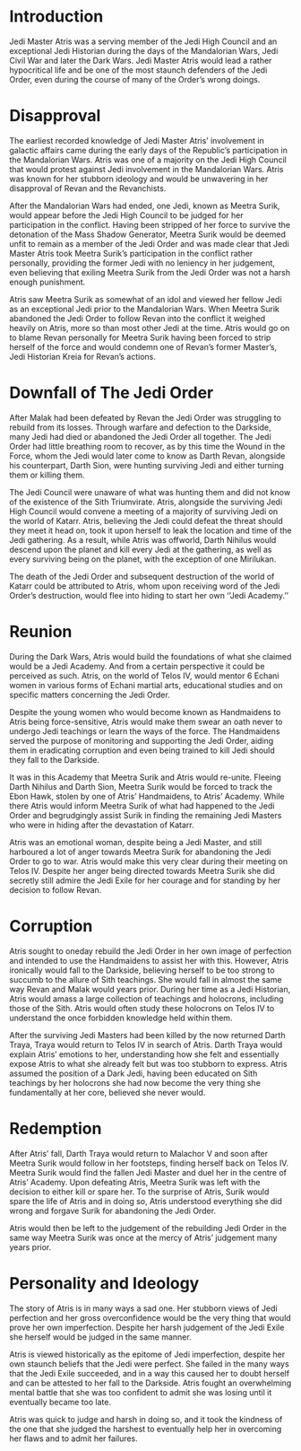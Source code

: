 # Introduction

Jedi Master Atris was a serving member of the Jedi High Council and an exceptional Jedi Historian during the days of the Mandalorian Wars, Jedi Civil War and later the Dark Wars.
Jedi Master Atris would lead a rather hypocritical life and be one of the most staunch defenders of the Jedi Order, even during the course of many of the Order’s wrong doings.

# Disapproval

The earliest recorded knowledge of Jedi Master Atris’ involvement in galactic affairs came during the early days of the Republic’s participation in the Mandalorian Wars.
Atris was one of a majority on the Jedi High Council that would protest against Jedi involvement in the Mandalorian Wars.
Atris was known for her stubborn ideology and would be unwavering in her disapproval of Revan and the Revanchists.

After the Mandalorian Wars had ended, one Jedi, known as Meetra Surik, would appear before the Jedi High Council to be judged for her participation in the conflict.
Having been stripped of her force to survive the detonation of the Mass Shadow Generator, Meetra Surik would be deemed unfit to remain as a member of the Jedi Order and was made clear that Jedi Master Atris took Meetra Surik’s participation in the conflict rather personally, providing the former Jedi with no leniency in her judgement, even believing that exiling Meetra Surik from the Jedi Order was not a harsh enough punishment.

Atris saw Meetra Surik as somewhat of an idol and viewed her fellow Jedi as an exceptional Jedi prior to the Mandalorian Wars.
When Meetra Surik abandoned the Jedi Order to follow Revan into the conflict it weighed heavily on Atris, more so than most other Jedi at the time.
Atris would go on to blame Revan personally for Meetra Surik having been forced to strip herself of the force and would condemn one of Revan’s former Master’s, Jedi Historian Kreia for Revan’s actions.

# Downfall of The Jedi Order

After Malak had been defeated by Revan the Jedi Order was struggling to rebuild from its losses.
Through warfare and defection to the Darkside, many Jedi had died or abandoned the Jedi Order all together.
The Jedi Order had little breathing room to recover, as by this time the Wound in the Force, whom the Jedi would later come to know as Darth Revan, alongside his counterpart, Darth Sion, were hunting surviving Jedi and either turning them or killing them.

The Jedi Council were unaware of what was hunting them and did not know of the existence of the Sith Triumvirate.
Atris, alongside the surviving Jedi High Council would convene a meeting of a majority of surviving Jedi on the world of Katarr.
Atris, believing the Jedi could defeat the threat should they meet it head on, took it upon herself to leak the location and time of the Jedi gathering.
As a result, while Atris was offworld, Darth Nihilus would descend upon the planet and kill every Jedi at the gathering, as well as every surviving being on the planet, with the exception of one Mirilukan.

The death of the Jedi Order and subsequent destruction of the world of Katarr could be attributed to Atris, whom upon receiving word of the Jedi Order’s destruction, would flee into hiding to start her own ‘’Jedi Academy.’’

# Reunion

During the Dark Wars, Atris would build the foundations of what she claimed would be a Jedi Academy.
And from a certain perspective it could be perceived as such.
Atris, on the world of Telos IV, would mentor 6 Echani women in various forms of Echani martial arts, educational studies and on specific matters concerning the Jedi Order.

Despite the young women who would become known as Handmaidens to Atris being force-sensitive, Atris would make them swear an oath never to undergo Jedi teachings or learn the ways of the force.
The Handmaidens served the purpose of monitoring and supporting the Jedi Order, aiding them in eradicating corruption and even being trained to kill Jedi should they fall to the Darkside.

It was in this Academy that Meetra Surik and Atris would re-unite.
Fleeing Darth Nihilus and Darth Sion, Meetra Surik would be forced to track the Ebon Hawk, stolen by one of Atris’ Handmaidens, to Atris’ Academy.
While there Atris would inform Meetra Surik of what had happened to the Jedi Order and begrudgingly assist Surik in finding the remaining Jedi Masters who were in hiding after the devastation of Katarr.

Atris was an emotional woman, despite being a Jedi Master, and still harboured a lot of anger towards Meetra Surik for abandoning the Jedi Order to go to war.
Atris would make this very clear during their meeting on Telos IV.
Despite her anger being directed towards Meetra Surik she did secretly still admire the Jedi Exile for her courage and for standing by her decision to follow Revan.

# Corruption

Atris sought to oneday rebuild the Jedi Order in her own image of perfection and intended to use the Handmaidens to assist her with this.
However, Atris ironically would fall to the Darkside, believing herself to be too strong to succumb to the allure of Sith teachings.
She would fall in almost the same way Revan and Malak would years prior.
During her time as a Jedi Historian, Atris would amass a large collection of teachings and holocrons, including those of the Sith.
Atris would often study these holocrons on Telos IV to understand the once forbidden knowledge held within them.

After the surviving Jedi Masters had been killed by the now returned Darth Traya, Traya would return to Telos IV in search of Atris.
Darth Traya would explain Atris’ emotions to her, understanding how she felt and essentially expose Atris to what she already felt but was too stubborn to express.
Atris assumed the position of a Dark Jedi, having been educated on Sith teachings by her holocrons she had now become the very thing she fundamentally at her core, believed she never would.

# Redemption

After Atris’ fall, Darth Traya would return to Malachor V and soon after Meetra Surik would follow in her footsteps, finding herself back on Telos IV.
Meetra Surik would find the fallen Jedi Master and duel her in the centre of Atris’ Academy.
Upon defeating Atris, Meetra Surik was left with the decision to either kill or spare her.
To the surprise of Atris, Surik would spare the life of Atris and in doing so, Atris understood everything she did wrong and forgave Surik for abandoning the Jedi Order.

Atris would then be left to the judgement of the rebuilding Jedi Order in the same way Meetra Surik was once at the mercy of Atris’ judgement many years prior.

# Personality and Ideology

The story of Atris is in many ways a sad one.
Her stubborn views of Jedi perfection and her gross overconfidence would be the very thing that would prove her own imperfection.
Despite her harsh judgement of the Jedi Exile she herself would be judged in the same manner.

Atris is viewed historically as the epitome of Jedi imperfection, despite her own staunch beliefs that the Jedi were perfect.
She failed in the many ways that the Jedi Exile succeeded, and in a way this caused her to doubt herself and can be attested to her fall to the Darkside.
Atris fought an overwhelming mental battle that she was too confident to admit she was losing until it eventually became too late.

Atris was quick to judge and harsh in doing so, and it took the kindness of the one that she judged the harshest to eventually help her in overcoming her flaws and to admit her failures.
